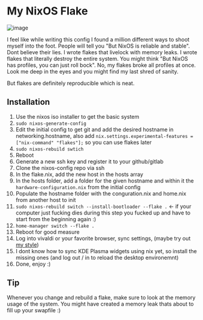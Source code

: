 # My NixOS Flake

![image](https://github.com/user-attachments/assets/d01d1363-8a59-4cd7-8c2c-b340982a4fc8)

I feel like while writing this config I found a million different ways to shoot myself into the foot. People will tell you "But NixOS is reliable and stable". Dont believe their lies. I wrote flakes that livelock with memory leaks. I wrote flakes that literally destroy the entire system. You might think "But NixOS has profiles, you can just roll bock". No, my flakes broke all profiles at once. Look me deep in the eyes and you might find my last shred of sanity.

But flakes are definitely reproducible which is neat.

## Installation

1. Use the nixos iso installer to get the basic system
2. `sudo nixos-generate-config`
3. Edit the initial config to get git and add the desired hostname in networking.hostname, also add `nix.settings.experimental-features = ["nix-command" "flakes"];` so you can use flakes later
4. `sudo nixos-rebuild swtich`
5. Reboot
6. Generate a new ssh key and register it to your github/gitlab
7. Clone the nixos-config repo via ssh
8. In the flake.nix, add the new host in the hosts array
9. In the hosts folder, add a folder for the given hostname and within it the `hardware-configuration.nix` from the initial config
10. Populate the hostname folder with the conguration.nix and home.nix from another host to init
11. `sudo nixos-rebuild switch --install-bootloader --flake .` <- if your computer just fucking dies during this step you fucked up and have to start from the beginning again :)
12. `home-manager switch --flake .`
13. Reboot for good measure
14. Log into vivaldi or your favorite browser, sync settings, (maybe try out [my style](https://github.com/jnccd/vivaldi-style))
15. I dont know how to sync KDE Plasma widgets using nix yet, so install the missing ones (and log out / in to reload the desktop environemnt)
16. Done, enjoy :)

## Tip

Whenever you change and rebuild a flake, make sure to look at the memory usage of the system. 
You might have created a memory leak thats about to fill up your swapfile :)
